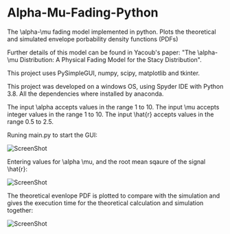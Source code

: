 # Alpha-Mu-Fading-Python

The \alpha-\mu fading model implemented in python. Plots the theoretical and simulated envelope porbability density functions (PDFs)

Further details of this model can be found in Yacoub's paper: 
"The \alpha-\mu Distribution: A Physical Fading Model for the Stacy Distribution".

This project uses PySimpleGUI, numpy, scipy, matplotlib and tkinter.

This project was developed on a windows OS, using Spyder IDE with Python 3.8. All the dependencies where installed by anaconda.

The input \alpha accepts values in the range 1 to 10.
The input \mu accepts integer values in the range 1 to 10.
The input \hat{r} accepts values in the range 0.5 to 2.5.

Runing main.py to start the GUI:
  
![ScreenShot](https://raw.github.com/Jonathan-Browning/Alpha-Mu-Fading-Python/main/docs/window.png)

Entering values for \alpha \mu, and the root mean sqaure of the signal \hat{r}:

![ScreenShot](https://raw.github.com/Jonathan-Browning/Alpha-Mu-Fading-Python/main/docs/inputs.png)

The theoretical evenlope PDF is plotted to compare with the simulation and gives the execution time for the theoretical calculation and simulation together:

![ScreenShot](https://raw.github.com/Jonathan-Browning/Alpha-Mu-Fading-Python/main/docs/results.png)
